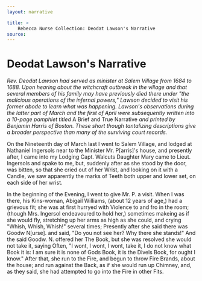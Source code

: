 ```yaml
---
layout: narrative

title: >
    Rebecca Nurse Collection: Deodat Lawson's Narrative
source: 
---
```


     
#  Deodat Lawson's Narrative 

   *Rev. Deodat Lawson had served as minister at Salem Village from 1684 to 1688. Upon hearing about the witchcraft outbreak in the village and that several members of his family may have previously died there under "the malicious operations of the infernal powers," Lawson decided to visit his former abode to learn what was happening. Lawson's observations during the latter part of March and the first of April were subsequently written into a 10-page pamphlet titled* A Brief and True Narrative *and printed by Benjamin Harris of Boston. These short though tantalizing descriptions give a broader perspective than many of the surviving court records.*  

 On the Nineteenth day of March last I went to Salem Village, and lodged at Nathaniel Ingersols near to the Minister Mr. P[arris]'s house, and presently after, I came into my Lodging Capt. Walcuts Daughter Mary came to Lieut.  Ingersols and spake to me, but, suddenly after as she stood by the door, was bitten, so that she cried out of her Wrist, and looking on it with a Candle, we saw apparently the marks of Teeth both upper and lower set, on each side of her wrist.  

 In the beginning of the Evening, I went to give Mr. P. a visit. When I was there, his Kins-woman, Abigail Williams, (about 12 years of age,) had a grievous fit; she was at first hurryed with Violence to and fro in the room; (though Mrs. Ingersol endeavoured to hold her,) sometimes makeing as if she would fly, stretching up her arms as high as she could, and crying "Whish, Whish, Whish!" several times; Presently after she said there was Goodw N[urse]. and said, "Do you not see her? Why there she stands!" And the said Goodw. N. offered her The Book, but she was resolved she would not take it, saying Often, "I wont, I wont, I wont, take it, I do not know what Book it is: I am sure it is none of Gods Book, it is the Divels Book, for ought I know." After that, she run to the Fire, and begun to throw Fire Brands, about the house; and run against the Back, as if she would run up Chimney, and, as they said, she had attempted to go into the Fire in other Fits.  

    